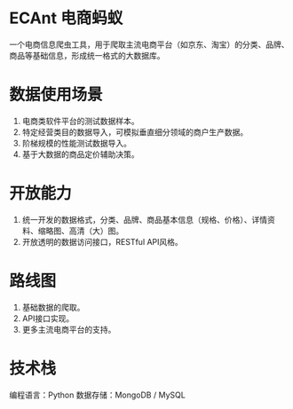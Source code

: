 # ECAnt 电商蚂蚁
一个电商信息爬虫工具，用于爬取主流电商平台（如京东、淘宝）的分类、品牌、商品等基础信息，形成统一格式的大数据库。

# 数据使用场景
1. 电商类软件平台的测试数据样本。
2. 特定经营类目的数据导入，可模拟垂直细分领域的商户生产数据。
3. 阶梯规模的性能测试数据导入。
4. 基于大数据的商品定价辅助决策。

# 开放能力
1. 统一开发的数据格式，分类、品牌、商品基本信息（规格、价格）、详情资料、缩略图、高清（大）图。
2. 开放透明的数据访问接口，RESTful API风格。

# 路线图
1. 基础数据的爬取。
2. API接口实现。
3. 更多主流电商平台的支持。

# 技术栈
编程语言：Python
数据存储：MongoDB / MySQL
